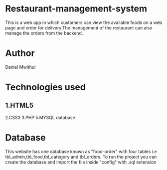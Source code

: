 # Restaurant-management-system
This is a web app in which customers can view the available foods  on a web page and order for delivery.The management
of the restaurant can also manage the orders from the backend.
# Author
Daniel Mwithui

# Technologies used
## 1.HTML5
2.CSS3
3.PHP
5.MYSQL database
# Database
This website has one database known as "food-order" with four tables i.e tbl_admin,tbl_food,tbl_category and tbl_orders.
To run the project you can create the database and import the file inside "config" with .sql extension



